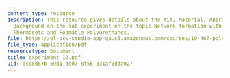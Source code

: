 ```yaml
---
content_type: resource
description: This resource gives details about the Aim, Material, Appratus and Brief
  Background on the lab experiment on the topic Network formation with Epoxies, RTV
  Thermosets and Foamable Polyurethanes.
file: https://ol-ocw-studio-app-qa.s3.amazonaws.com/courses/10-467-polymer-science-laboratory-fall-2005/dcc8d67b59d1de078f56331af0dda027_experiment_12.pdf
file_type: application/pdf
resourcetype: Document
title: experiment_12.pdf
uid: dcc8d67b-59d1-de07-8f56-331af0dda027
---
```

